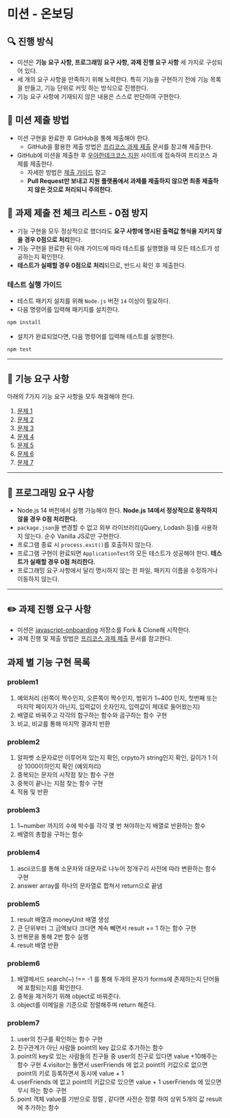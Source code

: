 # 미션 - 온보딩

## 🔍 진행 방식

- 미션은 **기능 요구 사항, 프로그래밍 요구 사항, 과제 진행 요구 사항** 세 가지로 구성되어 있다.
- 세 개의 요구 사항을 만족하기 위해 노력한다. 특히 기능을 구현하기 전에 기능 목록을 만들고, 기능 단위로 커밋 하는 방식으로 진행한다.
- 기능 요구 사항에 기재되지 않은 내용은 스스로 판단하여 구현한다.

## 📮 미션 제출 방법

- 미션 구현을 완료한 후 GitHub을 통해 제출해야 한다.
  - GitHub을 활용한 제출 방법은 [프리코스 과제 제출](https://github.com/woowacourse/woowacourse-docs/tree/master/precourse) 문서를 참고해
    제출한다.
- GitHub에 미션을 제출한 후 [우아한테크코스 지원](https://apply.techcourse.co.kr) 사이트에 접속하여 프리코스 과제를 제출한다.
  - 자세한 방법은 [제출 가이드](https://github.com/woowacourse/woowacourse-docs/tree/master/precourse#제출-가이드) 참고
  - **Pull Request만 보내고 지원 플랫폼에서 과제를 제출하지 않으면 최종 제출하지 않은 것으로 처리되니 주의한다.**

## 🚨 과제 제출 전 체크 리스트 - 0점 방지

- 기능 구현을 모두 정상적으로 했더라도 **요구 사항에 명시된 출력값 형식을 지키지 않을 경우 0점으로 처리**한다.
- 기능 구현을 완료한 뒤 아래 가이드에 따라 테스트를 실행했을 때 모든 테스트가 성공하는지 확인한다.
- **테스트가 실패할 경우 0점으로 처리**되므로, 반드시 확인 후 제출한다.

### 테스트 실행 가이드

- 테스트 패키지 설치를 위해 `Node.js` 버전 `14` 이상이 필요하다.
- 다음 명령어를 입력해 패키지를 설치한다.

```bash
npm install
```

- 설치가 완료되었다면, 다음 명령어를 입력해 테스트를 실행한다.

```bash
npm test
```

---

## 🚀 기능 요구 사항

아래의 7가지 기능 요구 사항을 모두 해결해야 한다.

1. [문제 1](docs/PROBLEM1.md)
2. [문제 2](docs/PROBLEM2.md)
3. [문제 3](docs/PROBLEM3.md)
4. [문제 4](docs/PROBLEM4.md)
5. [문제 5](docs/PROBLEM5.md)
6. [문제 6](docs/PROBLEM6.md)
7. [문제 7](docs/PROBLEM7.md)

---

## 🎯 프로그래밍 요구 사항

- Node.js 14 버전에서 실행 가능해야 한다. **Node.js 14에서 정상적으로 동작하지 않을 경우 0점 처리한다.**
- `package.json`을 변경할 수 없고 외부 라이브러리(jQuery, Lodash 등)를 사용하지 않는다. 순수 Vanilla JS로만 구현한다.
- 프로그램 종료 시 `process.exit()`를 호출하지 않는다.
- 프로그램 구현이 완료되면 `ApplicationTest`의 모든 테스트가 성공해야 한다. **테스트가 실패할 경우 0점 처리한다.**
- 프로그래밍 요구 사항에서 달리 명시하지 않는 한 파일, 패키지 이름을 수정하거나 이동하지 않는다.

---

## ✏️ 과제 진행 요구 사항

- 미션은 [javascript-onboarding](https://github.com/woowacourse-precourse/javascript-onboarding) 저장소를 Fork & Clone해 시작한다.
- 과제 진행 및 제출 방법은 [프리코스 과제 제출](https://github.com/woowacourse/woowacourse-docs/tree/master/precourse) 문서를 참고한다.

## 과제 별 기능 구현 목록

### problem1

1. 예외처리 (왼쪽이 짝수인지, 오른쪽이 짝수인지, 범위가 1~400 인지, 첫번째 또는 마지막 페이지가 아닌지, 입력값이 숫자인지, 입력값이 제대로 들어왔는지)
2. 배열로 바꿔주고 각각의 합구하는 함수와 곱구하는 함수 구현
3. 비교, 비교를 통해 마지막 결과치 반환

### problem2

1. 알파벳 소문자로만 이루어져 있는지 확인, crpyto가 string인지 확인, 길이가 1 이상 1000이하인지 확인 (예외처리)
2. 중복되는 문자의 시작점 찾는 함수 구현
3. 중복이 끝나는 지점 찾는 함수 구현
4. 적용 및 반환

### problem3

1. 1~number 까지의 수에 박수를 각각 몇 번 쳐야하는지 배열로 반환하는 함수
2. 배열의 총합을 구하는 함수

### problem4

1. ascii코드를 통해 소문자와 대문자로 나누어 청개구리 사전에 따라 변환하는 함수 구현
2. answer array를 하나의 문자열로 합쳐서 return으로 끝냄

### problem5

1. result 배열과 moneyUnit 배열 생성
2. 큰 단위부터 그 금액보다 크다면 계속 빼면서 result += 1 하는 함수 구현
3. 반복문을 통해 2번 함수 실행
4. result 배열 반환

### problem6

1. 배열메서드 search(~) !== -1 를 통해 두개의 문자가 forms에 존재하는지 단어들에 포함되는지를 확인한다.
2. 중복을 제거하기 위해 object로 바꿔준다.
3. object를 이메일을 기준으로 정렬해주며 return 해준다.

### problem7

1. user의 친구를 확인하는 함수 구현
2. 친구관계가 아닌 사람들 point의 key 값으로 추가하는 함수
3. point의 key로 있는 사람들의 친구들 중 user의 친구로 있다면 value +10해주는 함수 구현
   4.visitor는 돌면서 userFriends 에 없고 point의 키값으로 없으면 point의 키로 등록하면서 동시에 value + 1
4. userFriends 에 없고 point의 키값으로 있으면 value + 1 userFriends 에 있으면 무시 하는 함수 구현
5. point 객체 value를 기반으로 정렬 , 같다면 사전순 정렬 하여 상위 5개의 값 result 에 추가하는 함수
